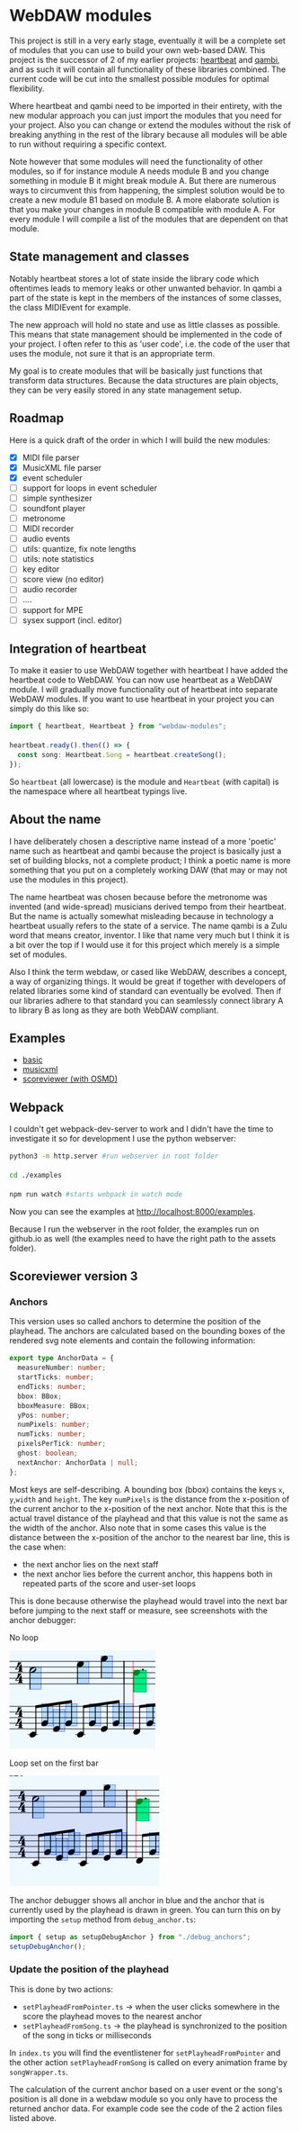 # WebDAW modules

This project is still in a very early stage, eventually it will be a complete set of modules that you can use to build your own web-based DAW. This project is the successor of 2 of my earlier projects: [heartbeat](https://heartbeatjs.org) and [qambi](https://qambi.org), and as such it will contain all functionality of these libraries combined. The current code will be cut into the smallest possible modules for optimal flexibility.

Where heartbeat and qambi need to be imported in their entirety, with the new modular approach you can just import the modules that you need for your project. Also you can change or extend the modules without the risk of breaking anything in the rest of the library because all modules will be able to run without requiring a specific context.

Note however that some modules will need the functionality of other modules, so if for instance module A needs module B and you change something in module B it might break module A. But there are numerous ways to circumvent this from happening, the simplest solution would be to create a new module B1 based on module B. A more elaborate solution is that you make your changes in module B compatible with module A. For every module I will compile a list of the modules that are dependent on that module.

## State management and classes

Notably heartbeat stores a lot of state inside the library code which oftentimes leads to memory leaks or other unwanted behavior. In qambi a part of the state is kept in the members of the instances of some classes, the class MIDIEvent for example.

The new approach will hold no state and use as little classes as possible. This means that state management should be implemented in the code of your project. I often refer to this as 'user code', i.e. the code of the user that uses the module, not sure it that is an appropriate term.

My goal is to create modules that will be basically just functions that transform data structures. Because the data structures are plain objects, they can be very easily stored in any state management setup.

## Roadmap

Here is a quick draft of the order in which I will build the new modules:

- [x] MIDI file parser
- [x] MusicXML file parser
- [x] event scheduler
- [ ] support for loops in event scheduler
- [ ] simple synthesizer
- [ ] soundfont player
- [ ] metronome
- [ ] MIDI recorder
- [ ] audio events
- [ ] utils: quantize, fix note lengths
- [ ] utils: note statistics
- [ ] key editor
- [ ] score view (no editor)
- [ ] audio recorder
- [ ] ....
- [ ] support for MPE
- [ ] sysex support (incl. editor)

<!-- ## API (draft so far)

See [index.d.ts](https://github.com/abudaan/webdaw-modules/blob/master/index.d.ts). -->

## Integration of heartbeat

To make it easier to use WebDAW together with heartbeat I have added the heartbeat code to WebDAW. You can now use heartbeat as a WebDAW module. I will gradually move functionality out of heartbeat into separate WebDAW modules. If you want to use heartbeat in your project you can simply do this like so:

```typescript
import { heartbeat, Heartbeat } from "webdaw-modules";

heartbeat.ready().then(() => {
  const song: Heartbeat.Song = heartbeat.createSong();
});
```

So `heartbeat` (all lowercase) is the module and `Heartbeat` (with capital) is the namespace where all heartbeat typings live.

## About the name

I have deliberately chosen a descriptive name instead of a more 'poetic' name such as heartbeat and qambi because the project is basically just a set of building blocks, not a complete product; I think a poetic name is more something that you put on a completely working DAW (that may or may not use the modules in this project).

The name heartbeat was chosen because before the metronome was invented (and wide-spread) musicians derived tempo from their heartbeat. But the name is actually somewhat misleading because in technology a heartbeat usually refers to the state of a service. The name qambi is a Zulu word that means creator, inventor. I like that name very much but I think it is a bit over the top if I would use it for this project which merely is a simple set of modules.

Also I think the term webdaw, or cased like WebDAW, describes a concept, a way of organizing things. It would be great if together with developers of related libraries some kind of standard can eventually be evolved. Then if our libraries adhere to that standard you can seamlessly connect library A to library B as long as they are both WebDAW compliant.

## Examples

- [basic](https://abudaan.github.io/webdaw-modules/examples/basic)
- [musicxml](https://abudaan.github.io/webdaw-modules/examples/musicxml)
- [scoreviewer (with OSMD)](https://abudaan.github.io/webdaw-modules/examples/scoreviewer3)

## Webpack

I couldn't get webpack-dev-server to work and I didn't have the time to investigate it so for development I use the python webserver:

```bash
python3 -m http.server #run webserver in root folder

cd ./examples

npm run watch #starts webpack in watch mode
```

Now you can see the examples at <http://localhost:8000/examples>.

Because I run the webserver in the root folder, the examples run on github.io as well (the examples need to have the right path to the assets folder).

## Scoreviewer version 3

### Anchors

This version uses so called anchors to determine the position of the playhead. The anchors are calculated based on the bounding boxes of the rendered svg note elements and contain the following information:

```typescript
export type AnchorData = {
  measureNumber: number;
  startTicks: number;
  endTicks: number;
  bbox: BBox;
  bboxMeasure: BBox;
  yPos: number;
  numPixels: number;
  numTicks: number;
  pixelsPerTick: number;
  ghost: boolean;
  nextAnchor: AnchorData | null;
};
```

Most keys are self-describing. A bounding box (bbox) contains the keys `x`, `y`,`width` and `height`. The key `numPixels` is the distance from the x-position of the current anchor to the x-position of the next anchor. Note that this is the actual travel distance of the playhead and that this value is not the same as the width of the anchor. Also note that in some cases this value is the distance between the x-position of the anchor to the nearest bar line, this is the case when:

- the next anchor lies on the next staff
- the next anchor lies before the current anchor, this happens both in repeated parts of the score and user-set loops

This is done because otherwise the playhead would travel into the next bar before jumping to the next staff or measure, see screenshots with the anchor debugger:

No loop

![anchors regular](./images/anchors-regular.png "Anchor with no loop set")

Loop set on the first bar

![anchors loop](./images/anchors-loop.png "Anchor with a loop set")

The anchor debugger shows all anchor in blue and the anchor that is currently used by the playhead is drawn in green. You can turn this on by importing the `setup` method from `debug_anchor.ts`:

```typescript
import { setup as setupDebugAnchor } from "./debug_anchors";
setupDebugAnchor();
```

### Update the position of the playhead

This is done by two actions:

- `setPlayheadFromPointer.ts` -> when the user clicks somewhere in the score the playhead moves to the nearest anchor
- `setPlayheadFromSong.ts` -> the playhead is synchronized to the position of the song in ticks or milliseconds

In `index.ts` you will find the eventlistener for `setPlayheadFromPointer` and the other action `setPlayheadFromSong` is called on every animation frame by `songWrapper.ts`.

The calculation of the current anchor based on a user event or the song's position is all done in a webdaw module so you only have to process the returned anchor data. For example code see the code of the 2 action files listed above.
